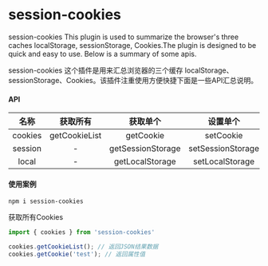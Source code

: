 # session-cookies

session-cookies This plugin is used to summarize the browser's three caches localStorage, sessionStorage, Cookies.The plugin is designed to be quick and easy to use. Below is a summary of some apis.

session-cookies 这个插件是用来汇总浏览器的三个缓存 localStorage、sessionStorage、Cookies。该插件注重使用方便快捷下面是一些API汇总说明。

#### API 

|  名称   |   获取所有    |     获取单个      |     设置单个      |       移除单个       |      清除所有       |
| :-----: | :-----------: | :---------------: | :---------------: | :------------------: | :-----------------: |
| cookies | getCookieList |     getCookie     |     setCookie     |     removeCookie     |     clearCookie     |
| session |       -       | getSessionStorage | setSessionStorage | removeSessionStorage | clearSessionStorage |
|  local  |       -       |  getLocalStorage  |  setLocalStorage  |  removeLocalStorage  |  clearLocalStorage  |



#### 使用案例

`npm i session-cookies`

获取所有Cookies

```ts
import { cookies } from 'session-cookies'

cookies.getCookieList(); // 返回JSON结果数据
cookies.getCookie('test'); // 返回属性值
```





